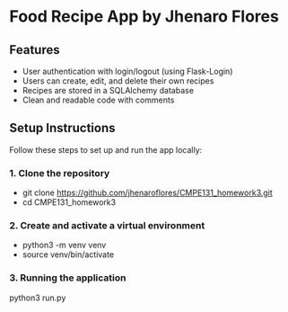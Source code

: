 # Food Recipe App by Jhenaro Flores

## Features

- User authentication with login/logout (using Flask-Login)
- Users can create, edit, and delete their own recipes
- Recipes are stored in a SQLAlchemy database
- Clean and readable code with comments

## Setup Instructions

Follow these steps to set up and run the app locally:

### 1. Clone the repository
- git clone https://github.com/jhenaroflores/CMPE131_homework3.git
- cd CMPE131_homework3

### 2. Create and activate a virtual environment
- python3 -m venv venv
- source venv/bin/activate  

### 3. Running the application
python3 run.py
